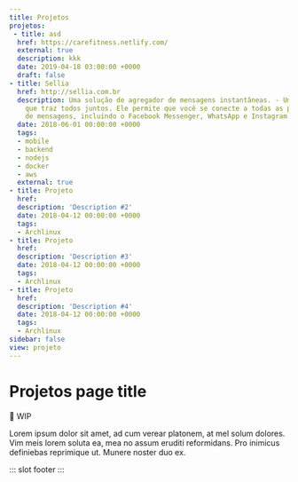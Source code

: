 ```yaml
--- 
title: Projetos
projetos:	
 - title: asd	
  href: https://carefitness.netlify.com/	
  external: true	
  description: kkk	
  date: 2019-04-18 03:00:00 +0000	
  draft: false	
- title: Sellia	
  href: http://sellia.com.br	
  description: Uma solução de agregador de mensagens instantâneas. - Um aplicativo	
    que traz todos juntos. Ele permite que você se conecte a todas as plataformas	
    de mensagens, incluindo o Facebook Messenger, WhatsApp e Instagram.	
  date: 2018-06-01 00:00:00 +0000	
  tags:	
  - mobile	
  - backend	
  - nodejs	
  - docker	
  - aws	
  external: true	
- title: Projeto	
  href: 	
  description: 'Description #2'	
  date: 2018-04-12 00:00:00 +0000	
  tags:	
  - Archlinux	
- title: Projeto	
  href: 	
  description: 'Description #3'	
  date: 2018-04-12 00:00:00 +0000	
  tags:	
  - Archlinux	
- title: Projeto	
  href: 	
  description: 'Description #4'	
  date: 2018-04-12 00:00:00 +0000	
  tags:	
  - Archlinux	
sidebar: false	
view: projeto
---
```

# Projetos page title

🚧 WIP

Lorem ipsum dolor sit amet, ad cum verear platonem, at mel solum dolores. Vim meis lorem soluta ea, mea no assum eruditi reformidans. Pro inimicus definiebas reprimique ut. Munere noster duo ex.

::: slot footer
<BaseProjeto/>
:::